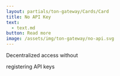 ```yaml
---
layout: partials/ton-gateway/Cards/Card
title: No API Key
text:
  - text.md 
button: Read more
image: /assets/img/ton-gateway/no-api.svg
---
```


Decentralized access without

registering API keys